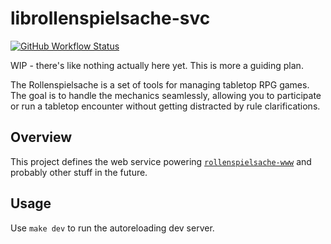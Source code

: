 # librollenspielsache-svc

[![GitHub Workflow Status](https://img.shields.io/github/workflow/status/deciduously/librollenspielsache-svc/Rust)](https://github.com/deciduously/librollenspielsache/actions)

WIP - there's like nothing actually here yet.  This is more a guiding plan.

The Rollenspielsache is a set of tools for managing tabletop RPG games.  The goal is to handle the mechanics seamlessly, allowing you to participate or run a tabletop encounter without getting distracted by rule clarifications.

## Overview

This project defines the web service powering [`rollenspielsache-www`](https://github.com/deciduosuly/rollenspielsache-www) and probably other stuff in the future.

## Usage

Use `make dev` to run the autoreloading dev server.